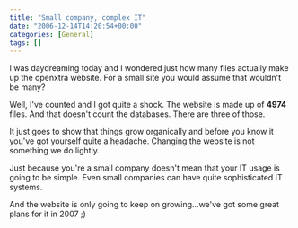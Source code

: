 ```yaml
---
title: "Small company, complex IT"
date: "2006-12-14T14:20:54+00:00"
categories: [General]
tags: []
---
```


I was daydreaming today and I wondered just how many files actually make up the openxtra website. For a small site you would assume that wouldn't be many?

Well, I've counted and I got quite a shock. The website is made up of <strong>4974</strong> files. And that doesn't count the databases. There are three of those.

It just goes to show that things grow organically and before you know it you've got yourself quite a headache. Changing the website is not something we do lightly.

Just because you're a small company doesn't mean that your IT usage is going to be simple. Even small companies can have quite sophisticated IT systems.

And the website is only going to keep on growing...we've got some great plans for it in 2007 ;)
